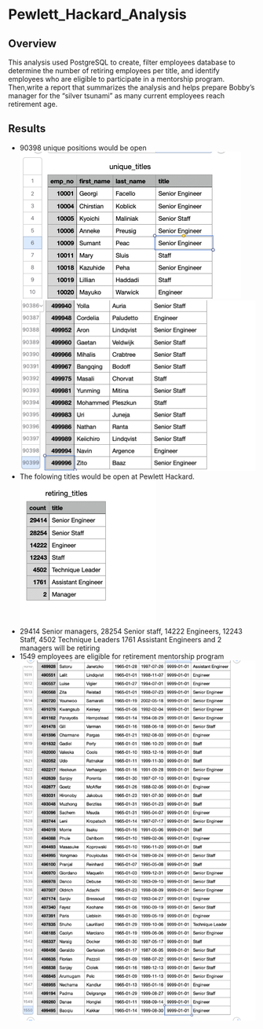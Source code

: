 # Pewlett_Hackard_Analysis
## Overview
This analysis used PostgreSQL to create, filter employees database to determine the number of retiring employees per title, and identify employees who are eligible to participate in a mentorship program. Then,write a report that summarizes the analysis and helps prepare Bobby’s manager for the “silver tsunami” as many current employees reach retirement age.
## Results
- 90398 unique positions would be open ![unique_title1.png](unique_title1.png)
  ![unique_title2.png](unique_title2.png)
- The folowing titles would be open at Pewlett Hackard. ![retiring_titles.png](retiring_titles.png)
- 29414 Senior managers, 28254 Senior staff, 14222 Engineers, 12243 Staff, 4502 Technique Leaders 1761 Assistant Engineers and 2 managers will be retiring
- 1549 employees are eligible for retirement mentorship program ![mentorship_eligibility.png](mentorship_eligibility.png)
